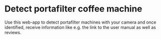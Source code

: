 # Detect portafilter coffee machine

Use this web-app to detect portafilter machines with your camera and once identified, receive information like e.g. the link to the user manual as well as reviews. 
